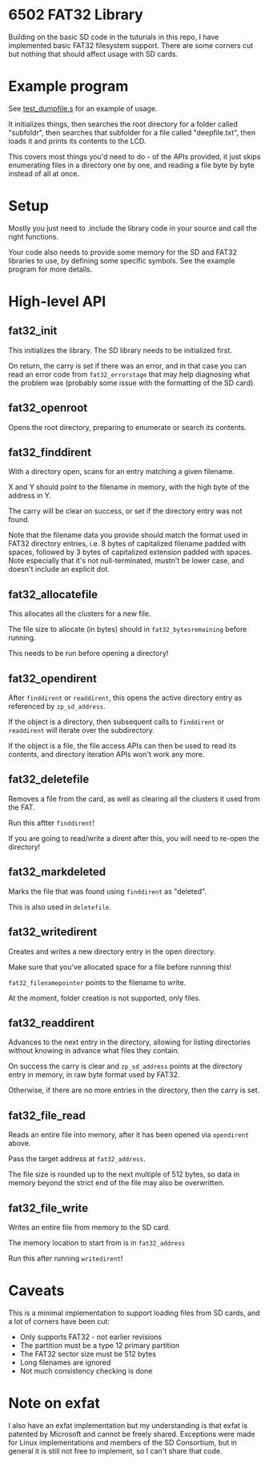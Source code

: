 # 6502 FAT32 Library

Building on the basic SD code in the tuturials in this repo, I have implemented
basic FAT32 filesystem support.  There are some corners cut but nothing that
should affect usage with SD cards.

# Example program

See [test\_dumpfile.s](../src/test\_dumpfile.s) for an example of usage.

It initializes things, then searches the root directory for a folder called "subfoldr",
then searches that subfolder for a file called "deepfile.txt", then loads it and prints
its contents to the LCD.

This covers most things you'd need to do - of the APIs provided, it just skips
enumerating files in a directory one by one, and reading a file byte by byte instead
of all at once.

# Setup

Mostly you just need to .include the library code in your source and call the
right functions.

Your code also needs to provide some memory for the SD and FAT32 libraries to
use, by defining some specific symbols.  See the example program for more
details.


# High-level API

## fat32\_init

This initializes the library.  The SD library needs to be initialized first.

On return, the carry is set if there was an error, and in that case you can read an
error code from `fat32_errorstage` that may help diagnosing what the problem was
(probably some issue with the formatting of the SD card).

## fat32\_openroot

Opens the root directory, preparing to enumerate or search its contents.

## fat32\_finddirent

With a directory open, scans for an entry matching a given filename.

X and Y should point to the filename in memory, with the high byte of the address in Y.

The carry will be clear on success, or set if the directory entry was not found.

Note that the filename data you provide should match the format used in FAT32
directory entries, i.e. 8 bytes of capitalized filename padded with spaces,
followed by 3 bytes of capitalized extension padded with spaces.  Note
especially that it's not null-terminated, mustn't be lower case, and doesn't
include an explicit dot.

## fat32\_allocatefile

This allocates all the clusters for a new file.

The file size to allocate (in bytes) should in `fat32_bytesremaining` before running.

This needs to be run before opening a directory!

## fat32\_opendirent

After `finddirent` or `readdirent`, this opens the active directory entry
as referenced by `zp_sd_address`.

If the object is a directory, then subsequent calls to `finddirent` or `readdirent` will
iterate over the subdirectory.

If the object is a file, the file access APIs can then be used to read its contents,
and directory iteration APIs won't work any more.

## fat32\_deletefile

Removes a file from the card, as well as clearing all the clusters
it used from the FAT.

Run this aftter `finddirent`!

If you are going to read/write a dirent after this, you will need to re-open the directory!

## fat32\_markdeleted

Marks the file that was found using `finddirent` as "deleted".

This is also used in `deletefile`.

## fat32\_writedirent

Creates and writes a new directory entry in the open directory.

Make sure that you've allocated space for a file before running this!

`fat32_filenamepointer` points to the filename to write.

At the moment, folder creation is not supported, only files.

## fat32\_readdirent

Advances to the next entry in the directory, allowing for listing directories
without knowing in advance what files they contain.

On success the carry is clear and `zp_sd_address` points at the directory entry
in memory, in raw byte format used by FAT32.

Otherwise, if there are no more entries in the directory, then the carry is set.

## fat32\_file\_read

Reads an entire file into memory, after it has been opened via `opendirent` above.

Pass the target address at `fat32_address`.

The file size is rounded up to the next multiple of 512 bytes, so data in
memory beyond the strict end of the file may also be overwritten.

## fat32\_file\_write

Writes an entire file from memory to the SD card.

The memory location to start from is in `fat32_address`

Run this after running `writedirent`!

# Caveats

This is a minimal implementation to support loading files from SD cards, and a lot
of corners have been cut:

* Only supports FAT32 - not earlier revisions
* The partition must be a type 12 primary partition
* The FAT32 sector size must be 512 bytes
* Long filenames are ignored
* Not much consistency checking is done


# Note on exfat

I also have an exfat implementation but my understanding is that exfat is
patented by Microsoft and cannot be freely shared.  Exceptions were made for
Linux implementations and members of the SD Consortium, but in general it is
still not free to implement, so I can't share that code.

